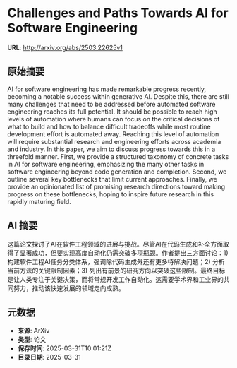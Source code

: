 # Challenges and Paths Towards AI for Software Engineering

**URL**: http://arxiv.org/abs/2503.22625v1

## 原始摘要

AI for software engineering has made remarkable progress recently, becoming a
notable success within generative AI. Despite this, there are still many
challenges that need to be addressed before automated software engineering
reaches its full potential. It should be possible to reach high levels of
automation where humans can focus on the critical decisions of what to build
and how to balance difficult tradeoffs while most routine development effort is
automated away. Reaching this level of automation will require substantial
research and engineering efforts across academia and industry. In this paper,
we aim to discuss progress towards this in a threefold manner. First, we
provide a structured taxonomy of concrete tasks in AI for software engineering,
emphasizing the many other tasks in software engineering beyond code generation
and completion. Second, we outline several key bottlenecks that limit current
approaches. Finally, we provide an opinionated list of promising research
directions toward making progress on these bottlenecks, hoping to inspire
future research in this rapidly maturing field.


## AI 摘要

这篇论文探讨了AI在软件工程领域的进展与挑战。尽管AI在代码生成和补全方面取得了显著成功，但要实现高度自动化仍需突破多项瓶颈。作者提出三方面讨论：1) 构建软件工程AI任务分类体系，强调除代码生成外还有更多待解决问题；2) 分析当前方法的关键限制因素；3) 列出有前景的研究方向以突破这些限制。最终目标是让人类专注于关键决策，而将常规开发工作自动化。这需要学术界和工业界的共同努力，推动该快速发展的领域走向成熟。

## 元数据

- **来源**: ArXiv
- **类型**: 论文
- **保存时间**: 2025-03-31T10:01:21Z
- **目录日期**: 2025-03-31
